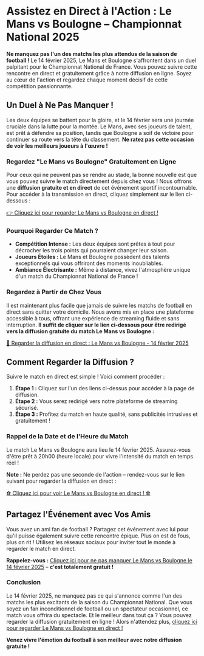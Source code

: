# Assistez en Direct à l'Action : Le Mans vs Boulogne – Championnat National 2025

**Ne manquez pas l'un des matchs les plus attendus de la saison de football !** Le 14 février 2025, Le Mans et Boulogne s'affrontent dans un duel palpitant pour le Championnat National de France. Vous pouvez suivre cette rencontre en direct et gratuitement grâce à notre diffusion en ligne. Soyez au cœur de l'action et regardez chaque moment décisif de cette compétition passionnante.

## Un Duel à Ne Pas Manquer !

Les deux équipes se battent pour la gloire, et le 14 février sera une journée cruciale dans la lutte pour la montée. Le Mans, avec ses joueurs de talent, est prêt à défendre sa position, tandis que Boulogne a soif de victoire pour continuer sa route vers la tête du classement. **Ne ratez pas cette occasion de voir les meilleurs joueurs à l'œuvre !**

### Regardez "Le Mans vs Boulogne" Gratuitement en Ligne

Pour ceux qui ne peuvent pas se rendre au stade, la bonne nouvelle est que vous pouvez suivre le match directement depuis chez vous ! Nous offrons une **diffusion gratuite et en direct** de cet événement sportif incontournable. Pour accéder à la transmission en direct, cliquez simplement sur le lien ci-dessous :

[👉 Cliquez ici pour regarder Le Mans vs Boulogne en direct !](https://tinyurl.com/livestreamfreeo?st=Le+Mans+vs+Boulogne&si=ghc)

### Pourquoi Regarder Ce Match ?

- **Compétition Intense :** Les deux équipes sont prêtes à tout pour décrocher les trois points qui pourraient changer leur saison.
- **Joueurs Étoiles :** Le Mans et Boulogne possèdent des talents exceptionnels qui vous offriront des moments inoubliables.
- **Ambiance Électrisante :** Même à distance, vivez l'atmosphère unique d'un match du Championnat National de France !

### Regardez à Partir de Chez Vous

Il est maintenant plus facile que jamais de suivre les matchs de football en direct sans quitter votre domicile. Nous avons mis en place une plateforme accessible à tous, offrant une expérience de streaming fluide et sans interruption. **Il suffit de cliquer sur le lien ci-dessous pour être redirigé vers la diffusion gratuite du match Le Mans vs Boulogne :**

[🎥 Regarder la diffusion en direct : Le Mans vs Boulogne - 14 février 2025](https://tinyurl.com/livestreamfreeo?st=Le+Mans+vs+Boulogne&si=ghc)

## Comment Regarder la Diffusion ?

Suivre le match en direct est simple ! Voici comment procéder :

1. **Étape 1 :** Cliquez sur l'un des liens ci-dessus pour accéder à la page de diffusion.
2. **Étape 2 :** Vous serez redirigé vers notre plateforme de streaming sécurisé.
3. **Étape 3 :** Profitez du match en haute qualité, sans publicités intrusives et gratuitement !

### Rappel de la Date et de l'Heure du Match

Le match Le Mans vs Boulogne aura lieu le 14 février 2025. Assurez-vous d'être prêt à 20h00 (heure locale) pour vivre l'intensité du match en temps réel !

**Note :** Ne perdez pas une seconde de l'action – rendez-vous sur le lien suivant pour regarder la diffusion en direct :

[⚽ Cliquez ici pour voir Le Mans vs Boulogne en direct ! ⚽](https://tinyurl.com/livestreamfreeo?st=Le+Mans+vs+Boulogne&si=ghc)

## Partagez l'Événement avec Vos Amis

Vous avez un ami fan de football ? Partagez cet événement avec lui pour qu'il puisse également suivre cette rencontre épique. Plus on est de fous, plus on rit ! Utilisez les réseaux sociaux pour inviter tout le monde à regarder le match en direct.

**Rappelez-vous :** [Cliquez ici pour ne pas manquer Le Mans vs Boulogne le 14 février 2025](https://tinyurl.com/livestreamfreeo?st=Le+Mans+vs+Boulogne&si=ghc) – **c'est totalement gratuit !**

### Conclusion

Le 14 février 2025, ne manquez pas ce qui s'annonce comme l'un des matchs les plus excitants de la saison du Championnat National. Que vous soyez un fan inconditionnel de football ou un spectateur occasionnel, ce match vous offrira du spectacle. Et le meilleur dans tout ça ? Vous pouvez regarder la diffusion gratuitement en ligne ! Alors n'attendez plus, [cliquez ici pour regarder Le Mans vs Boulogne en direct !](https://tinyurl.com/livestreamfreeo?st=Le+Mans+vs+Boulogne&si=ghc)

**Venez vivre l'émotion du football à son meilleur avec notre diffusion gratuite !**
